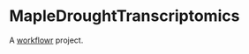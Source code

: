 # MapleDroughtTranscriptomics

A [workflowr][] project.

[workflowr]: https://github.com/workflowr/workflowr
